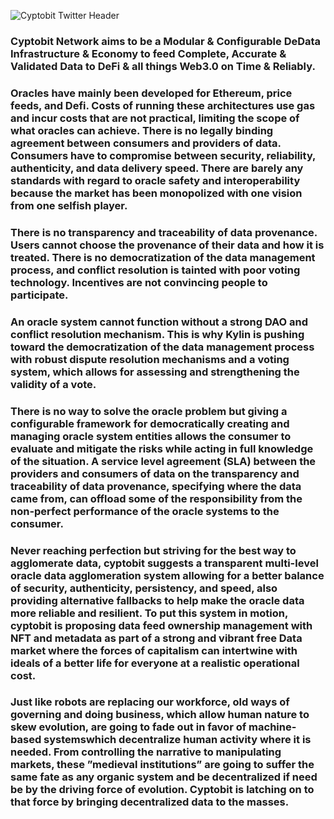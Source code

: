 
![Cyptobit Twitter Header ](https://user-images.githubusercontent.com/116393176/197295203-4efdefbd-2b12-40e0-99ff-d13eab774f6a.png)



### Cyptobit Network aims to be a Modular & Configurable DeData Infrastructure & Economy to feed Complete, Accurate & Validated Data to DeFi & all things Web3.0 on Time & Reliably.

### Oracles have mainly been developed for Ethereum, price feeds, and Defi. Costs of running these architectures use gas and incur costs that are not practical, limiting the scope of what oracles can achieve. There is no legally binding agreement between consumers and providers of data. Consumers have to compromise between security, reliability, authenticity, and data delivery speed. There are barely any standards with regard to oracle safety and interoperability because the market has been monopolized with one vision from one selfish player.

### There is no transparency and traceability of data provenance. Users cannot choose the provenance of their data and how it is treated. There is no democratization of the data management process, and conflict resolution is tainted with poor voting technology. Incentives are not convincing people to participate.

### An oracle system cannot function without a strong DAO and conflict resolution mechanism. This is why Kylin is pushing toward the democratization of the data management process with robust dispute resolution mechanisms and a voting system, which allows for assessing and strengthening the validity of a vote.

### There is no way to solve the oracle problem but giving a configurable framework for democratically creating and managing oracle system entities allows the consumer to evaluate and mitigate the risks while acting in full knowledge of the situation. A service level agreement (SLA) between the providers and consumers of data on the transparency and traceability of data provenance, specifying where the data came from, can offload some of the responsibility from the non-perfect performance of the oracle systems to the consumer. 

### Never reaching perfection but striving for the best way to agglomerate data, cyptobit suggests a transparent multi-level oracle data agglomeration system allowing for a better balance of security, authenticity, persistency, and speed, also providing alternative fallbacks to help make the oracle data more reliable and resilient. To put this system in motion, cyptobit is proposing data feed ownership management with NFT and metadata as part of a strong and vibrant free Data market where the forces of capitalism can intertwine with ideals of a better life for everyone at a realistic operational cost.

### Just like robots are replacing our workforce, old ways of governing and doing business, which allow human nature to skew evolution, are going to fade out in favor of machine-based systemswhich decentralize human activity where it is needed. From controlling the narrative to manipulating markets, these ”medieval institutions” are going to suffer the same fate as any organic system and be decentralized if need be by the driving force of evolution. Cyptobit is latching on to that force by bringing decentralized data to the masses.
